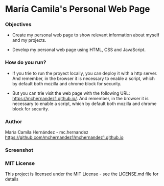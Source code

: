 # María Camila's Personal Web Page

### Objectives

- Create my personal web page to show relevant information about myself and my projects.

- Develop my personal web page using HTML, CSS and JavaScript.


### How do you run?

- If you trie to run the proyect locally, you can deploy it with a http server. And remember, in the browser it is necessary to enable a script, which by default both mozilla and chrome block for security.

- But you can trie visit the web page with the following URL: https://mchernandez1.github.io/. And remember, in the browser it is necessary to enable a script, which by default both mozilla and chrome block for security.


### Author
María Camila Hernández - mc.hernandez
https://github.com/mchernandez1/mchernandez1.github.io


### Screenshot

### MIT License
This project is licensed under the MIT License - see the LICENSE.md file for details
